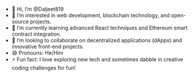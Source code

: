 - 👋 Hi, I’m @Daljeet819
- 👀 I’m interested in web development, blockchain technology, and open-source projects.
- 🌱 I’m currently learning advanced React techniques and Ethereum smart contract integration.
- 💞️ I’m looking to collaborate on decentralized applications (dApps) and innovative front-end projects.
- 😄 Pronouns: He/Him
- ⚡ Fun fact: I love exploring new tech and sometimes dabble in creative coding challenges for fun!
